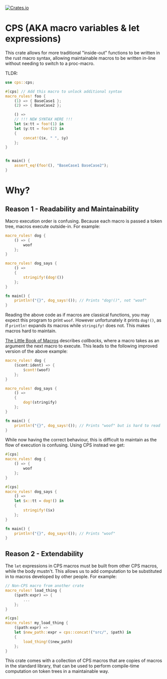 [![Crates.io](https://img.shields.io/crates/v/cargo-readme.svg)](https://crates.io/crates/cps)

# CPS (AKA macro variables & let expressions)

This crate allows for more traditional "inside-out" functions to be written in the rust macro syntax, allowing maintainable macros to be written in-line without needing to switch to a proc-macro.

TLDR:
```rust
use cps::cps;

#[cps] // Add this macro to unlock additional syntax
macro_rules! foo {
    (1) => { BaseCase1 };
    (2) => { BaseCase2 };

    () =>
    // !!! NEW SYNTAX HERE !!!
    let $x:tt = foo!(1) in
    let $y:tt = foo!(2) in
    {
        concat!($x, " ", $y)
    };
}


fn main() {
    assert_eq!(foo!(), "BaseCase1 BaseCase2");
}
```

# Why?
## Reason 1 - Readability and Maintainability

Macro execution order is confusing. Because each macro is passed a token tree, macros execute outside-in. For example:

```rust
macro_rules! dog {
    () => {
        woof
    };
}

macro_rules! dog_says {
    () => 
    {
        stringify!(dog!())
    };
}

fn main() {
    println!("{}", dog_says!()); // Prints "dog!()", not "woof"
}
```

Reading the above code as if macros are classical functions, you may expect this program to print `woof`. However unfortunately it prints `dog!()`, as if `println!` expands its macros while `stringify!` does not. This makes macros hard to maintain.

[The Little Book of Macros](https://veykril.github.io/tlborm/decl-macros/patterns/callbacks.html) describes *callbacks*, where a macro takes as an argument the next macro to execute. This leads to the following improved version of the above example:

```rust
macro_rules! dog {
    ($cont:ident) => {
        $cont!(woof)
    };
}

macro_rules! dog_says {
    () => 
    {
        dog!(stringify)
    };
}

fn main() {
    println!("{}", dog_says!()); // Prints "woof" but is hard to read
}
```

While now having the correct behaviour, this is difficult to maintain as the flow of execution is confusing. Using CPS instead we get:

```rust
#[cps]
macro_rules! dog {
    () => {
        woof
    };
}

#[cps]
macro_rules! dog_says {
    () => 
    let $x::tt = dog!() in
    {
        stringify!($x)
    };
}

fn main() {
    println!("{}", dog_says!()); // Prints "woof"
}
```

## Reason 2 - Extendability

The `let` expressions in CPS macros must be built from other CPS macros, while the body mustn't. This allows us to add computation to be substituted in to macros developed by other people.
For example:

```rust
// Non-CPS macro from another crate
macro_rules! load_thing {
    ($path:expr) => {
        ...
    };
}

#[cps]
macro_rules! my_load_thing {
    ($path:expr) => 
    let $new_path::expr = cps::concat!("src/", $path) in
    {
        load_thing!($new_path)
    };
}
```

This crate comes with a collection of CPS macros that are copies of macros in the standard library, that can be used
to perform compile-time computation on token trees in a maintainable way.